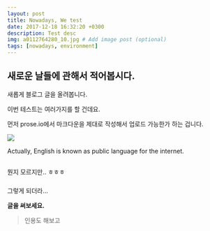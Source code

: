```yaml
---
layout: post
title: Nowadays, We test
date: 2017-12-18 16:32:20 +0300
description: Test desc
img: a0112764280_10.jpg # Add image post (optional)
tags: [nowadays, environment]
---
```

## 새로운 날들에 관해서 적어봅시다.

새롭게 블로그 글을 올려봅니다.

이번 테스트는 여러가지를 할 건데요.

먼저 prose.io에서 마크다운을 제대로 작성해서 업로드 가능한가 하는 겁니다.

<img src='a0112764280_10.jpg'>

Actually, English is known as public language for the internet.

##

뭔지 모르지만.. ㅎㅎㅎ

###

그렇게 되더라...

**글을 써보세요.**

> 인용도 해보고
